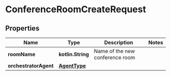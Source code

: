 
# ConferenceRoomCreateRequest

## Properties
Name | Type | Description | Notes
------------ | ------------- | ------------- | -------------
**roomName** | **kotlin.String** | Name of the new conference room | 
**orchestratorAgent** | [**AgentType**](AgentType.md) |  | 



